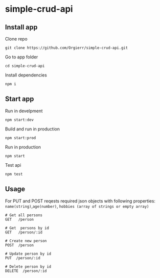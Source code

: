 # simple-crud-api

## Install app

Clone repo

```
git clone https://github.com/Orgierr/simple-crud-api.git
```

Go to app folder

```
cd simple-crud-api
```

Install dependencies

```
npm i
```

## Start app

Run in develpment

```
npm start:dev
```

Build and run in production

```
npm start:prod
```

Run in production

```
npm start
```

Test api

```
npm test
```

## Usage

For PUT and POST reqests required json objects with following properties: `name(string)`,`age(number)`, `hobbies (array of strings or empty array)`

```
# Get all persons
GET   /person

# Get  persons by id
GET   /person/:id

# Create new person
POST  /person

# Update person by id
PUT  /person/:id

# Delete person by id
DELETE  /person/:id

```
